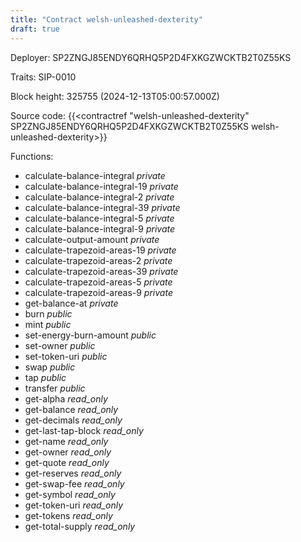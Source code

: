 ```yaml
---
title: "Contract welsh-unleashed-dexterity"
draft: true
---
```

Deployer: SP2ZNGJ85ENDY6QRHQ5P2D4FXKGZWCKTB2T0Z55KS

Traits:
 SIP-0010



Block height: 325755 (2024-12-13T05:00:57.000Z)

Source code: {{<contractref "welsh-unleashed-dexterity" SP2ZNGJ85ENDY6QRHQ5P2D4FXKGZWCKTB2T0Z55KS welsh-unleashed-dexterity>}}

Functions:

* calculate-balance-integral _private_
* calculate-balance-integral-19 _private_
* calculate-balance-integral-2 _private_
* calculate-balance-integral-39 _private_
* calculate-balance-integral-5 _private_
* calculate-balance-integral-9 _private_
* calculate-output-amount _private_
* calculate-trapezoid-areas-19 _private_
* calculate-trapezoid-areas-2 _private_
* calculate-trapezoid-areas-39 _private_
* calculate-trapezoid-areas-5 _private_
* calculate-trapezoid-areas-9 _private_
* get-balance-at _private_
* burn _public_
* mint _public_
* set-energy-burn-amount _public_
* set-owner _public_
* set-token-uri _public_
* swap _public_
* tap _public_
* transfer _public_
* get-alpha _read_only_
* get-balance _read_only_
* get-decimals _read_only_
* get-last-tap-block _read_only_
* get-name _read_only_
* get-owner _read_only_
* get-quote _read_only_
* get-reserves _read_only_
* get-swap-fee _read_only_
* get-symbol _read_only_
* get-token-uri _read_only_
* get-tokens _read_only_
* get-total-supply _read_only_
